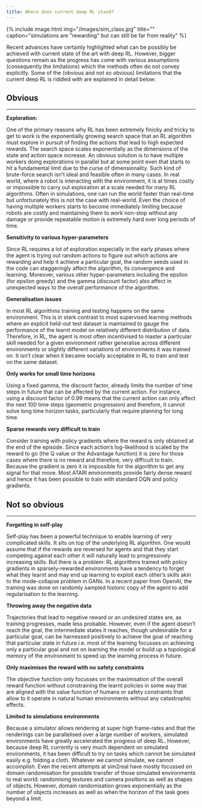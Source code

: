 ```yaml
---
title: Where does current deep RL stand?
---
```

{% include image.html img="/images/sim_class.jpg" title="" caption="simulations are \"rewarding\" but can still be far from reality" %}

Recent advances have certainly highlighted what can be possibly be achieved with current state of the art with deep RL. However, bigger questions remain as the progress has come with various assumptions (consequently the limitations) which the methods often do not convey explicitly. Some of the (obvious and not so obvious) limitations that the current deep RL is riddled with are explained in detail below: 


## Obvious
---

**Exploration:**

One of the primary reasons why RL has been extremely finicky and tricky to get to work is the exponentially growing search space that an RL algorithm must explore in pursuit of finding the actions that lead to high expected rewards. The search space scales exponentially as the dimensions of the state and action space increase. An obvious solution is to have multiple workers doing explorations in parallel but at some point even that starts to hit a fundamental limit due to the curse of dimensionality. Such kind of brute-force search isn’t ideal and feasible often in many cases. In real world, where a robot is interacting with the environment, it is at times costly or impossible to carry out exploration at a scale needed for many RL algorithms. Often in simulations, one can run the world faster than real-time but unfortunately this is not the case with real-world. Even the choice of having multiple workers starts to become immediately limiting because robots are costly and maintaining them to work non-stop without any damage or provide repeatable motion is extremely hard over long periods of time. 

**Sensitivity to various hyper-parameters**

Since RL requires a lot of exploration especially in the early phases where the agent is trying out random actions to figure out which actions are rewarding and help it achieve a particular goal, the random seeds used in the code can staggeringly affect the algorithm, its convergence and learning. Moreover, various other hyper-parameters including the epsilon (for epsilon greedy) and the gamma (discount factor) also affect in unexpected ways to the overall performance of the algorithm.

**Generalisation issues**

In most RL algorithms training and testing happens on the same environment. This is in stark contrast to most supervised learning methods where an explicit held-out test dataset is maintained to gauge the performance of the learnt model on relatively different distribution of data. Therefore, in RL, the agent is most often incentivised to master a particular skill needed for a given environment rather generalise across different environments or slightly different variations of environments it was trained on. It isn’t clear when it became socially acceptable in RL to train and test on the same dataset. 

**Only works for small time horizons**

Using a fixed gamma, the discount factor, already limits the number of time steps in future that can be affected by the current action. For instance, using a discount factor of 0.99 means that the current action can only affect the next 100 time steps  (geometric progression) and therefore, it cannot solve long time horizon tasks, particularly that require planning for long time. 

**Sparse rewards very difficult to train**

Consider training with policy gradients where the reward is only obtained at the end of the episode. Since each action’s log-likelihood is scaled by the reward to go (the Q value or the Advantage function) it is zero for those cases where there is no reward and therefore, very difficult to train. Because the gradient is zero it is impossible for the algorithm to get any signal for that move. Most ATARI environments provide fairly dense reward and hence it has been possible to train with standard DQN and policy gradients.

## Not so obvious
---

**Forgetting in self-play**

Self-play has been a powerful technique to enable learning of very complicated skills. It sits on top of the underlying RL algorithm. One would assume that if the rewards are reversed for agents and that they start competing against each other it will naturally lead to progressively increasing skills. But there is a problem: RL algorithms trained with policy gradients in sparsely-rewarded environments have a tendency to forget what they learnt and may end up learning to exploit each other’s skills akin to the mode-collapse problem in GANs. In a recent paper from OpenAI, the training was done on randomly sampled historic copy of the agent to add regularisation to the learning. 

**Throwing away the negative data**

Trajectories that lead to negative reward or an undesired states are, as training progresses, made less probable. However, even if the agent doesn’t reach the goal, the intermediate states it reaches, though undesirable for a particular goal, can be harnessed positively to achieve the goal of reaching that particular state in future i.e. most of the learning focusses on achieving only a particular goal and not on learning the model or build up a topological memory of the environment to speed up the learning process in future.

**Only maximises the reward with no safety constraints**

The objective function only focusses on the maximisation of the overall reward function without constraining the learnt policies in some way that are aligned with the value function of humans or safety constraints that allow to it operate in natural human environments without any catastrophic effects. 

**Limited to simulations environments**

Because a simulator allows rendering at super high frame-rates and that the renderings can be parallelised over a large number of workers, simulated environments have greatly accelerated the progress of deep RL. However, because deep RL currently is very much dependent on simulated environments, it has been difficult to try on tasks which cannot be simulated easily e.g. folding a cloth. Whatever we cannot simulate, we cannot accomplish. Even the recent attempts at sim2real have mostly focussed on domain randomisation for possible transfer of those simulated environments to real world: randomising textures and camera positions as well as shapes of objects. However, domain randomisation grows exponentially as the number of objects increases as well as when the horizon of the task goes beyond a limit.